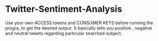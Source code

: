 # Twitter-Sentiment-Analysis
Use your own ACCESS tokens and CONSUMER KEYS before running the progra, to get the desired output.
It basically tells you positive , negative and neutral tweets regarding particular searched subject.
